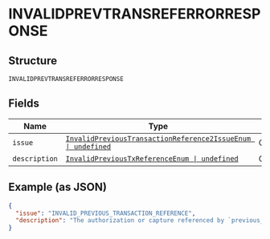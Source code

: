 
# INVALIDPREVTRANSREFERRORRESPONSE

## Structure

`INVALIDPREVTRANSREFERRORRESPONSE`

## Fields

| Name | Type | Tags | Description |
|  --- | --- | --- | --- |
| `issue` | [`InvalidPreviousTransactionReference2IssueEnum \| undefined`](../../doc/models/invalid-previous-transaction-reference-2-issue-enum.md) | Optional | - |
| `description` | [`InvalidPreviousTxReferenceEnum \| undefined`](../../doc/models/invalid-previous-tx-reference-enum.md) | Optional | - |

## Example (as JSON)

```json
{
  "issue": "INVALID_PREVIOUS_TRANSACTION_REFERENCE",
  "description": "The authorization or capture referenced by `previous_transaction_reference` is not valid. This could be either because the previous_transaction_reference is not found or doesn't belong to the payee. Please use a valid `previous_transaction_reference`."
}
```

